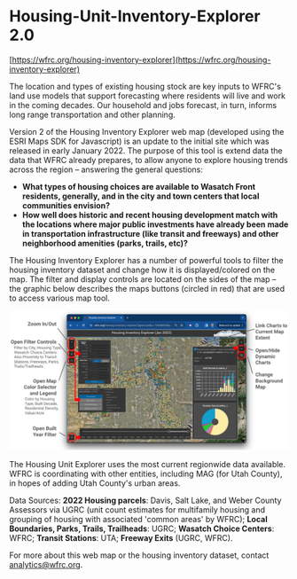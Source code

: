 # Housing-Unit-Inventory-Explorer 2.0

[https://wfrc.org/housing-inventory-explorer](https://wfrc.org/housing-inventory-explorer)

The location and types of existing housing stock are key inputs to WFRC's land use models that support forecasting where residents will live and work in the coming decades. Our household and jobs forecast, in turn, informs long range transportation and other planning.  

Version 2 of the Housing Inventory Explorer web map (developed using the ESRI Maps SDK for Javascript) is an update to the initial site which was released in early January 2022. The purpose of this tool is extend data the data that WFRC already prepares, to allow anyone to explore housing trends across the region – answering the general questions: 

- **What types of housing choices are available to Wasatch Front residents, generally, and in the city and town centers that local communities envision?**
- **How well does historic and recent housing development match with the locations where major public investments have already been made in transportation infrastructure (like transit and freeways) and other neighborhood amenities (parks, trails, etc)?**  

The Housing Inventory Explorer has a number of powerful tools to filter the housing inventory dataset and change how it is displayed/colored on the map. The filter and display controls are located on the sides of the map – the graphic below describes the maps buttons (circled in red) that are used to access various map tool.  

![alt text](images/wfrc_housing_explorer_guide.png)

The Housing Unit Explorer uses the most current regionwide data available. WFRC is coordinating with other entities, including MAG (for Utah County), in hopes of adding Utah County's urban areas.

Data Sources: **2022 Housing parcels**: Davis, Salt Lake, and Weber County Assessors via UGRC (unit count estimates for multifamily housing and grouping of housing with associated 'common areas' by WFRC); **Local Boundaries, Parks, Trails, Trailheads**: UGRC; **Wasatch Choice Centers**: WFRC; **Transit Stations**: UTA; **Freeway Exits** (UGRC, WFRC).

For more about this web map or the housing inventory dataset, contact [analytics@wfrc.org](analytics@wfrc.org).



